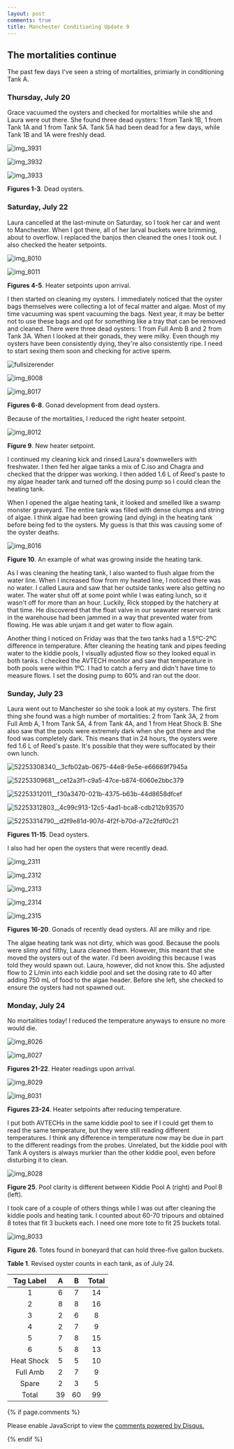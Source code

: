 ```yaml
---
layout: post
comments: true
title: Manchester Conditioning Update 9
---
```


## The mortalities continue

The past few days I've seen a string of mortalities, primiarly in conditioning Tank A.

### Thursday, July 20

Grace vacuumed the oysters and checked for mortalities while she and Laura were out there. She found three dead oysters: 1 from Tank 1B, 1 from Tank 1A and 1 from Tank 5A. Tank 5A had been dead for a few days, while Tank 1B and 1A were freshly dead.

![img_3931](https://user-images.githubusercontent.com/22335838/28547956-362788da-7086-11e7-81d4-ccebf325a590.JPG)

![img_3932](https://user-images.githubusercontent.com/22335838/28547958-363c4c02-7086-11e7-8304-9648fe24368f.JPG)

![img_3933](https://user-images.githubusercontent.com/22335838/28547957-362cbddc-7086-11e7-92e4-ccbf4cee5788.JPG)

**Figures 1-3**. Dead oysters.

### Saturday, July 22

Laura cancelled at the last-minute on Saturday, so I took her car and went to Manchester. When I got there, all of her larval buckets were brimming, about to overflow. I replaced the banjos then cleaned the ones I took out. I also checked the heater setpoints.

![img_8010](https://user-images.githubusercontent.com/22335838/28548700-54b992d0-708a-11e7-8b4d-71e632b0309d.JPG)

![img_8011](https://user-images.githubusercontent.com/22335838/28548699-54b4cc14-708a-11e7-8146-0bea63911677.JPG)

**Figures 4-5**. Heater setpoints upon arrival.

I then started on cleaning my oysters. I immediately noticed that the oyster bags themselves were collecting a lot of fecal matter and algae. Most of my time vacuuming was spent vacuuming the bags. Next year, it may be better not to use these bags and opt for something like a tray that can be removed and cleaned. There were three dead oysters: 1 from Full Amb B and 2 from Tank 3A. When I looked at their gonads, they were milky. Even though my oysters have been consistently dying, they're also consistently ripe. I need to start sexing them soon and checking for active sperm.

![fullsizerender](https://user-images.githubusercontent.com/22335838/28548640-ebb8f33e-7089-11e7-82ed-4a436f85b8b3.jpg)

![img_8008](https://user-images.githubusercontent.com/22335838/28548638-ebb50e86-7089-11e7-92db-dc0d6eee4110.JPG)

![img_8017](https://user-images.githubusercontent.com/22335838/28548639-ebb766fe-7089-11e7-8166-bdb11239ab4b.JPG)

**Figures 6-8**. Gonad development from dead oysters.

Because of the mortalities, I reduced the right heater setpoint.

![img_8012](https://user-images.githubusercontent.com/22335838/28548715-6dd27192-708a-11e7-8b6d-1844ae56f62a.JPG)

**Figure 9**. New heater setpoint.

I continued my cleaning kick and rinsed Laura's downwellers with freshwater. I then fed her algae tanks a mix of C.iso and Chagra and checked that the dripper was working. I then added 1.6 L of Reed's paste to my algae header tank and turned off the dosing pump so I could clean the heating tank.

When I opened the algae heating tank, it looked and smelled like a swamp monster graveyard. The entire tank was filled with dense clumps and string of algae. I think algae had been growing (and dying) in the heating tank before being fed to the oysters. My guess is that this was causing some of the oyster deaths.

![img_8016](https://user-images.githubusercontent.com/22335838/28548797-f4532ae0-708a-11e7-99d2-ad625a568fa2.JPG)

**Figure 10**. An example of what was growing inside the heating tank.

As I was cleaning the heating tank, I also wanted to flush algae from the water line. When I increased flow from my heated line, I noticed there was no water. I called Laura and saw that her outside tanks were also getting no water. The water shut off at some point while I was eating lunch, so it wasn't off for more than an hour. Luckily, Rick stopped by the hatchery at that time. He discovered that the float valve in our seawater reservoir tank in the warehouse had been jammed in a way that prevented water from flowing. He was able unjam it and get water to flow again.

Another thing I noticed on Friday was that the two tanks had a 1.5ºC-2ºC difference in temperature. After cleaning the heating tank and pipes feeding water to the kiddie pools, I visually adjusted flow so they looked equal in both tanks. I checked the AVTECH monitor and saw that temperature in both pools were within 1ºC. I had to catch a ferry and didn't have time to measure flows. I set the dosing pump to 60% and ran out the door.

### Sunday, July 23

Laura went out to Manchester so she took a look at my oysters. The first thing she found was a high number of mortalities: 2 from Tank 3A, 2 from Full Amb A, 1 from Tank 5A, 4 from Tank 4A, and 1 from Heat Shock B. She also saw that the pools were extremely dark when she got there and the food was completely dark. This means that in 24 hours, the oysters were fed 1.6 L of Reed's paste. It's possible that they were suffocated by their own lunch.

![52253308340__3cfb02ab-0675-44e8-9e5e-e66669f7945a](https://user-images.githubusercontent.com/22335838/28549102-da928342-708c-11e7-8a81-ccf730ba8248.JPG)

![52253309681__ce12a3f1-c9a5-47ce-b874-6060e2bbc379](https://user-images.githubusercontent.com/22335838/28549099-da7c2f5c-708c-11e7-9b24-b4e2d7727176.JPG)

![52253312011__f30a3470-021b-4375-b63b-44d8658dfcef](https://user-images.githubusercontent.com/22335838/28549101-da923c8e-708c-11e7-878e-5480999ccbc4.JPG)

![52253312803__4c99c913-12c5-4ad1-bca8-cdb212b93570](https://user-images.githubusercontent.com/22335838/28549098-da781674-708c-11e7-88fd-8c929fd6d19e.JPG)

![52253314790__d2f9e81d-907d-4f2f-b70d-a72c2fdf0c21](https://user-images.githubusercontent.com/22335838/28549100-da7da90e-708c-11e7-8e4b-698053f65294.JPG)

**Figures 11-15**. Dead oysters.

I also had her open the oysters that were recently dead.

![img_2311](https://user-images.githubusercontent.com/22335838/28549124-f1bc2c08-708c-11e7-8f3d-afc315ed91e0.JPG)

![img_2312](https://user-images.githubusercontent.com/22335838/28549122-f1ba8466-708c-11e7-87e7-c98d0e66f71a.JPG)

![img_2313](https://user-images.githubusercontent.com/22335838/28549120-f1b3e192-708c-11e7-868d-1278241bc2f9.JPG)

![img_2314](https://user-images.githubusercontent.com/22335838/28549121-f1b49cd6-708c-11e7-9ae1-b9b6ab911d91.JPG)

![img_2315](https://user-images.githubusercontent.com/22335838/28549123-f1bb4f40-708c-11e7-9099-4d2f35539e35.JPG)

**Figures 16-20**. Gonads of recently dead oysters. All are milky and ripe.

The algae heating tank was not dirty, which was good. Because the pools were slimy and filthy, Laura cleaned them. However, this meant that she moved the oysters out of the water. I'd been avoiding this because I was told they would spawn out. Laura, however, did not know this. She adjusted flow to 2 L/min into each kiddie pool and set the dosing rate to 40 after adding 750 mL of food to the algae header. Before she left, she checked to ensure the oysters had not spawned out.

### Monday, July 24

No mortalities today! I reduced the temperature anyways to ensure no more would die. 

![img_8026](https://user-images.githubusercontent.com/22335838/28550314-d34ca34e-7094-11e7-86ad-6fb1ea3708fb.JPG)

![img_8027](https://user-images.githubusercontent.com/22335838/28550315-d353138c-7094-11e7-873e-f881c7cb3d16.JPG)

**Figures 21-22**. Heater readings upon arrival.

![img_8029](https://user-images.githubusercontent.com/22335838/28550332-ebe31d98-7094-11e7-90c4-9da3e5146c36.JPG)

![img_8031](https://user-images.githubusercontent.com/22335838/28550331-ebe119f8-7094-11e7-9815-bbbe823e5af4.JPG)

**Figures 23-24**. Heater setpoints after reducing temperature.

I put both AVTECHs in the same kiddie pool to see if I could get them to read the same temperature, but they were still reading different temperatures. I think any difference in temperature now may be due in part to the different readings from the probes. Unrelated, but the kiddie pool with Tank A oysters is always murkier than the other kiddie pool, even before disturbing it to clean.

![img_8028](https://user-images.githubusercontent.com/22335838/28550406-6af83d8e-7095-11e7-988b-87770f47dae5.JPG)

**Figure 25**. Pool clarity is different between Kiddie Pool A (right) and Pool B (left).

I took care of a couple of others things while I was out after cleaning the kiddie pools and heating tank. I counted about 60-70 tripours and obtained 8 totes that fit 3 buckets each. I need one more tote to fit 25 buckets total.

![img_8033](https://user-images.githubusercontent.com/22335838/28550417-856eb03a-7095-11e7-9dde-5d295c973447.JPG)

**Figure 26**. Totes found in boneyard that can hold three-five gallon buckets.

**Table 1**. Revised oyster counts in each tank, as of July 24.

|  Tag Label |  A |  B | Total |
|:----------:|:--:|:--:|:-----:|
|      1     |  6 |  7 |   14  |
|      2     |  8 |  8 |   16  |
|      3     |  2 |  6 |    8  |
|      4     |  2 |  7 |    9  |
|      5     |  7 |  8 |   15  |
|      6     |  5 |  8 |   13  |
| Heat Shock |  5 |  5 |   10  |
|  Full Amb  |  2 |  7 |    9  |
|    Spare   |  2 |  3 |    5  |
|    Total   | 39 | 60 |   99  |

{% if page.comments %}

<div id="disqus_thread"></div>
<script>

/**
*  RECOMMENDED CONFIGURATION VARIABLES: EDIT AND UNCOMMENT THE SECTION BELOW TO INSERT DYNAMIC VALUES FROM YOUR PLATFORM OR CMS.
*  LEARN WHY DEFINING THESE VARIABLES IS IMPORTANT: https://disqus.com/admin/universalcode/#configuration-variables*/
/*
var disqus_config = function () {
this.page.url = PAGE_URL;  // Replace PAGE_URL with your page's canonical URL variable
this.page.identifier = PAGE_IDENTIFIER; // Replace PAGE_IDENTIFIER with your page's unique identifier variable
};
*/
(function() { // DON'T EDIT BELOW THIS LINE
var d = document, s = d.createElement('script');
s.src = 'https://the-responsible-grad-student.disqus.com/embed.js';
s.setAttribute('data-timestamp', +new Date());
(d.head || d.body).appendChild(s);
})();
</script>
<noscript>Please enable JavaScript to view the <a href="https://disqus.com/?ref_noscript">comments powered by Disqus.</a></noscript>

{% endif %}

<script id="dsq-count-scr" src="//the-responsible-grad-student.disqus.com/count.js" async></script>

